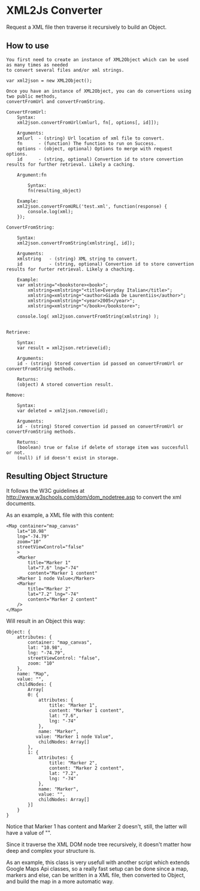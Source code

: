 XML2Js Converter
================

Request a XML file then traverse it recursively to build an Object.

How to use
----------

	You first need to create an instance of XML2Object which can be used as many times as needed
	to convert several files and/or xml strings.
	
	var xml2json = new XML2Object();
	
	Once you have an instance of XML2Object, you can do convertions using two public methods,
	convertFromUrl and convertFromString.
	
	ConvertFromUrl:
		Syntax:
		xml2json.convertFromUrl(xmlurl, fn[, options[, id]]);
		
		Arguments:
		xmlurl	- (string) Url location of xml file to convert.
		fn		- (function) The function to run on Success.
		options - (object, optional) Options to merge with request options.
		id		- (string, optional) Convertion id to store convertion results for further retrieval. Likely a caching.
		
		Argument:fn
		
			Syntax:
			fn(resulting_object)
		
		Example:
		xml2json.convertFromURL('test.xml', function(response) {
			console.log(xml);
		});
	
	ConvertFromString:
		
		Syntax:
		xml2json.convertFromString(xmlstring[, id]);
		
		Arguments:
		xmlstring	- (string) XML string to convert.
		id			- (string, optional) Convertion id to store convertion results for furter retrieval. Likely a chaching.
		
		Example:
		var xmlstring="<bookstore><book>";
			xmlstring=xmlstring+"<title>Everyday Italian</title>";
			xmlstring=xmlstring+"<author>Giada De Laurentiis</author>";
			xmlstring=xmlstring+"<year>2005</year>";
			xmlstring=xmlstring+"</book></bookstore>";
			
		console.log( xml2json.convertFromString(xmlstring) );

	
	Retrieve:
	
		Syntax:
		var result = xml2json.retrieve(id);
		
		Arguments:
		id - (string) Stored convertion id passed on convertFromUrl or convertFromString methods.
		
		Returns:
		(object) A stored convertion result.
	
	Remove:
		
		Syntax:
		var deleted = xml2json.remove(id);
		
		Arguments:
		id - (string) Stored convertion id passed on convertFromUrl or convertFromString methods.
		
		Returns:
		(boolean) true or false if delete of storage item was succesfull or not.
		(null) if id doesn't exist in storage.

Resulting Object Structure
--------------------------

It follows the W3C guidelines at http://www.w3schools.com/dom/dom_nodetree.asp
to convert the xml documents.

As an example, a XML file with this content:

	<Map container="map_canvas"
		lat="10.98"
		lng="-74.79"
		zoom="10"
		streetViewControl="false"
		>
		<Marker
			title="Marker 1"
			lat="7.6" lng="-74"
			content="Marker 1 content"       
		>Marker 1 node Value</Marker>
		<Marker
			title="Marker 2"
			lat="7.2" lng="-74"
			content="Marker 2 content"
		/>
	</Map>

Will result in an Object this way:

	Object: {
		attributes: {
			container: "map_canvas",
			lat: "10.98",
			lng: "-74.79",
			streetViewControl: "false",
			zoom: "10"
		},
		name: "Map",
		value: "",
		childNodes: {
			Array[
			0: {
				attributes: {
					title: "Marker 1",
					content: "Marker 1 content",
					lat: "7.6",
					lng: "-74"
				},
				name: "Marker",
			   value: "Marker 1 node Value",
				childNodes: Array[]
			},
			1: {
				attributes: {
					title: "Marker 2",
					content: "Marker 2 content",
					lat: "7.2",
					lng: "-74"
				},
				name: "Marker",
				value: "",
				childNodes: Array[]
			}]
		}
	}

Notice that Marker 1 has content and Marker 2 doesn't, still, the latter will have a value of "".

Since it traverse the XML DOM node tree recursively, it doesn't matter how deep and complex your structure is.

As an example, this class is very usefull with another script which extends Google Maps Api classes, so a really fast setup can be done since a map, markers and else, can be written in a XML file, then converted to Object, and build the map in a more automatic way.

